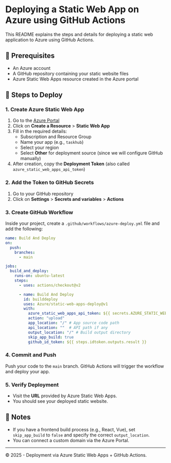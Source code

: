 
# Deploying a Static Web App on Azure using GitHub Actions

This README explains the steps and details for deploying a static web application to Azure using GitHub Actions.

## 📌 Prerequisites

- An Azure account
- A GitHub repository containing your static website files
- Azure Static Web Apps resource created in the Azure portal

## 🚀 Steps to Deploy

### 1. Create Azure Static Web App

1. Go to the [Azure Portal](https://portal.azure.com/)
2. Click on **Create a Resource** > **Static Web App**
3. Fill in the required details:
   - Subscription and Resource Group
   - Name your app (e.g., `taskhub`)
   - Select your region
   - Select **Other** for deployment source (since we will configure GitHub manually)
4. After creation, copy the **Deployment Token** (also called `azure_static_web_apps_api_token`)

### 2. Add the Token to GitHub Secrets

1. Go to your GitHub repository
2. Click on **Settings** > **Secrets and variables** > **Actions**

### 3. Create GitHub Workflow

Inside your project, create a `.github/workflows/azure-deploy.yml` file and add the following:

```yaml
name: Build And Deploy
on:
  push:
    branches:
      - main

jobs:
  build_and_deploy:
    runs-on: ubuntu-latest
    steps:
      - uses: actions/checkout@v2

      - name: Build And Deploy
        id: builddeploy
        uses: Azure/static-web-apps-deploy@v1
        with:
          azure_static_web_apps_api_token: ${{ secrets.AZURE_STATIC_WEB_APPS_API_TOKEN_PROUD_TREE_0F206FD00 }}
          action: "upload"
          app_location: "/" # App source code path
          api_location: ""  # API path if any
          output_location: "/" # Build output directory
          skip_app_build: true
          github_id_token: ${{ steps.idtoken.outputs.result }}
```

### 4. Commit and Push

Push your code to the `main` branch. GitHub Actions will trigger the workflow and deploy your app.

### 5. Verify Deployment

- Visit the **URL** provided by Azure Static Web Apps.
- You should see your deployed static website.

## 📘 Notes

- If you have a frontend build process (e.g., React, Vue), set `skip_app_build` to `false` and specify the correct `output_location`.
- You can connect a custom domain via the Azure Portal.

---

© 2025 - Deployment via Azure Static Web Apps + GitHub Actions.
